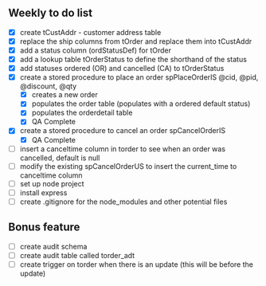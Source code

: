 ## Weekly to do list
- [X] create tCustAddr - customer address table
- [X] replace the ship columns from tOrder and replace them into tCustAddr
- [X] add a status column (ordStatusDef) for tOrder
- [X] add a lookup table tOrderStatus to define the shorthand of the status
- [X] add statuses ordered (OR) and cancelled (CA) to tOrderStatus
- [X] create a stored procedure to place an order spPlaceOrderIS @cid, @pid, @discount, @qty 
  - [X] creates a new order
  - [X] populates the order table (populates with a ordered default status)
  - [X] populates the orderdetail table
  - [X] QA Complete
- [X] create a stored procedure to cancel an order spCancelOrderIS
  - [X] QA Complete
- [ ] insert a canceltime column in torder to see when an order was cancelled, default is null
- [ ] modify the existing spCancelOrderUS to insert the current_time to canceltime column
- [ ] set up node project
- [ ] install express
- [ ] create .gitignore for the node_modules and other potential files

## Bonus feature 
- [ ] create audit schema
- [ ] create audit table called torder_adt
- [ ] create trigger on torder when there is an update (this will be before the update)
